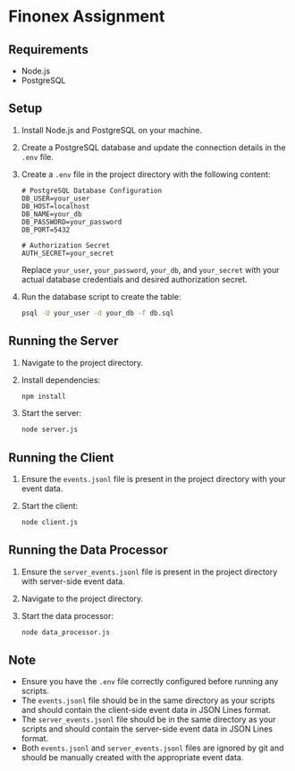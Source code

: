 # Finonex Assignment

## Requirements
- Node.js
- PostgreSQL

## Setup
1. Install Node.js and PostgreSQL on your machine.
2. Create a PostgreSQL database and update the connection details in the `.env` file.
3. Create a `.env` file in the project directory with the following content:

    ```env
    # PostgreSQL Database Configuration
    DB_USER=your_user
    DB_HOST=localhost
    DB_NAME=your_db
    DB_PASSWORD=your_password
    DB_PORT=5432

    # Authorization Secret
    AUTH_SECRET=your_secret
    ```

    Replace `your_user`, `your_password`, `your_db`, and `your_secret` with your actual database credentials and desired authorization secret.

4. Run the database script to create the table: 

    ```sh
    psql -U your_user -d your_db -f db.sql
    ```

## Running the Server
1. Navigate to the project directory.
2. Install dependencies: 

    ```sh
    npm install
    ```

3. Start the server: 

    ```sh
    node server.js
    ```

## Running the Client
1. Ensure the `events.jsonl` file is present in the project directory with your event data.
2. Start the client: 

    ```sh
    node client.js
    ```

## Running the Data Processor
1. Ensure the `server_events.jsonl` file is present in the project directory with server-side event data.
2. Navigate to the project directory.
3. Start the data processor: 

    ```sh
    node data_processor.js
    ```

## Note
- Ensure you have the `.env` file correctly configured before running any scripts.
- The `events.jsonl` file should be in the same directory as your scripts and should contain the client-side event data in JSON Lines format.
- The `server_events.jsonl` file should be in the same directory as your scripts and should contain the server-side event data in JSON Lines format.
- Both `events.jsonl` and `server_events.jsonl` files are ignored by git and should be manually created with the appropriate event data.
